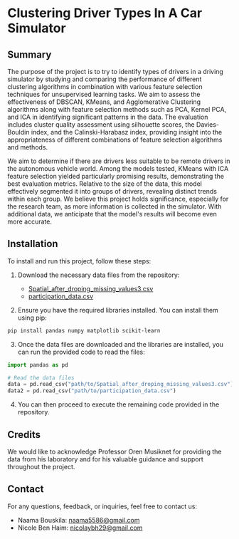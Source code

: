 # Clustering Driver Types In A Car Simulator

## Summary

The purpose of the project is to try to identify types of drivers in a driving simulator by studying and comparing the performance of different clustering algorithms in combination with various feature selection techniques for unsupervised learning tasks. We aim to assess the effectiveness of DBSCAN, KMeans, and Agglomerative Clustering algorithms along with feature selection methods such as PCA, Kernel PCA, and ICA in identifying significant patterns in the data. The evaluation includes cluster quality assessment using silhouette scores, the Davies-Bouldin index, and the Calinski-Harabasz index, providing insight into the appropriateness of different combinations of feature selection algorithms and methods.

We aim to determine if there are drivers less suitable to be remote drivers in the autonomous vehicle world. Among the models tested, KMeans with ICA feature selection yielded particularly promising results, demonstrating the best evaluation metrics. Relative to the size of the data, this model effectively segmented it into groups of drivers, revealing distinct trends within each group. We believe this project holds significance, especially for the research team, as more information is collected in the simulator. With additional data, we anticipate that the model's results will become even more accurate.

## Installation

To install and run this project, follow these steps:

1. Download the necessary data files from the repository:
   - [Spatial_after_droping_missing_values3.csv](link_to_csv_file)
   - [participation_data.csv]([link_to_csv_file](https://github.com/naama5586/machine-learning-naama-and-nicole/blob/main/participation_data.csv))

2. Ensure you have the required libraries installed. You can install them using pip:

```bash
pip install pandas numpy matplotlib scikit-learn
```

3. Once the data files are downloaded and the libraries are installed, you can run the provided code to read the files:

```python
import pandas as pd

# Read the data files
data = pd.read_csv("path/to/Spatial_after_droping_missing_values3.csv")
data2 = pd.read_csv("path/to/participation_data.csv")
```

4. You can then proceed to execute the remaining code provided in the repository.

## Credits

We would like to acknowledge Professor Oren Musiknet for providing the data from his laboratory and for his valuable guidance and support throughout the project.

## Contact

For any questions, feedback, or inquiries, feel free to contact us:

- Naama Bouskila: [naama5586@gmail.com](mailto:naama5586@gmail.com)
- Nicole Ben Haim: [nicolaybh29@gmail.com](mailto:nicolaybh29@gmail.com)
